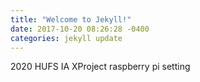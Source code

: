 ```yaml
---
title: "Welcome to Jekyll!"
date: 2017-10-20 08:26:28 -0400
categories: jekyll update
---
```

2020 HUFS IA XProject
raspberry pi setting
